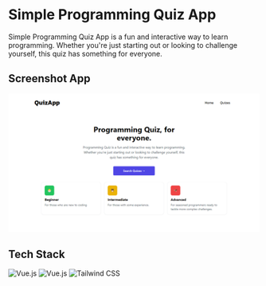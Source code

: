 # Simple Programming Quiz App

Simple Programming Quiz App is a fun and interactive way to learn programming. Whether you're just starting out or looking to challenge yourself, this quiz has something for everyone. 

## Screenshot App
![Screenshot App](./public/screenshot-app.png)

## Tech Stack
![Vue.js](https://img.shields.io/badge/Vue%20js-35495E?style=for-the-badge&logo=vuedotjs&logoColor=4FC08D)
![Vue.js](https://img.shields.io/badge/Vite-B73BFE?style=for-the-badge&logo=vite&logoColor=FFD62E)
![Tailwind CSS](https://img.shields.io/badge/Tailwind_CSS-38B2AC?style=for-the-badge&logo=tailwind-css&logoColor=white)
